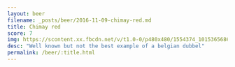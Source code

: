 ```yaml
---
layout: beer
filename: _posts/beer/2016-11-09-chimay-red.md
title: Chimay red
score: 7
img: https://scontent.xx.fbcdn.net/v/t1.0-0/p480x480/1554374_10153656866968745_899111329413653237_n.jpg?oh=2c1a30b26d7970249edf6ae7697aba18&oe=58D6FA7E
desc: "Well known but not the best example of a belgian dubbel"
permalink: /beer/:title.html
---
```

